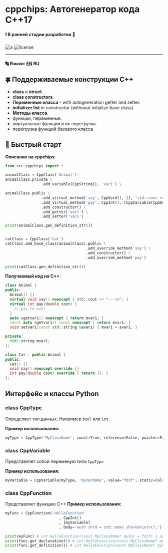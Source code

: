 # cppchips: Автогенератор кода C++17

#### :exclamation: В ранней стадии разработки :vertical_traffic_light:

![a](https://img.shields.io/github/commit-activity/y/eSkry/cppchips?style=flat-square) ![license](https://img.shields.io/github/license/eSkry/cppchips?style=flat-square)

--------------------------------------

#### :capital_abcd: Языки: [EN](../README.md) **RU**


## :four_leaf_clover: Поддерживаемые конструкции C++
- **class** и **struct**.
- **class constructors**.
- **Переменные класса** - with autogeneration getter and setter.
- **initializer list** in constructor (withoout initialize base class).
- **Методы класса**.
- функции, переменные.
- виртуальные функции и их перегрузка.
- перегрузка функций базового класса


## :rocket: Быстрый старт
**Описание на cppchips**:
```python
from src.cppchips import *

animalClass = CppClass('Animal')
animalClass.private \
                .add_variable(CppString(), 'var1') \

animalClass.public \
                .add_virtual_method('say', CppVoid(), [], 'std::cout << "---\\n";', noexcept=True) \
                .add_virtual_method('pay', CppInt(), [CppVariable(CppDouble(), 'cost')], '// pay to win!') \
                .add_constructor() \
                .add_getter('var1') \
                .add_setter('var1')

print(animalClass.gen_definition_str())


catClass = CppClass('Cat')
catClass.add_base_class(animalClass).public \
                                    .add_override_method('say') \
                                    .add_constructor() \
                                    .add_override_method('pay')

print(catClass.gen_definition_str())
```

**Получаемый код на C++**:
```cpp
class Animal {
public:
  Animal() {}
  virtual void say() noexcept { std::cout << "---\n"; }
  virtual int pay(double cost) {
    // pay to win!
  }
  auto &getvar1() noexcept { return mvar1; }
  const auto &getvar1() const noexcept { return mvar1; }
  void setvar1(const std::string &avar1) { mvar1 = avar1; }

private:
  std::string mvar1;
};

class Cat : public Animal {
public:
  Cat() {}
  void say() noexcept override {}
  int pay(double cost) override { return {}; }
};
```

## Интерфейс и классы Python

### class CppType
Определяет тип данных. Например `bool` или `int`.

**Пример использования:**
```python
myType = CppType('MyClassName', const=True, reference=False, pointer=False, rvalue_ref=False)
```


### class CppVariable
Представляет собой переменую типа `CppType`

**Пример использования:**
```python
myVariable = CppVariable(myType, 'myVarName', value="fdsf", static=False)
```

### class CppFunction

Представляет функцию С++
**Пример использования:**
```python
myFunc = CppFunction('HelloFunction'
                        , CppInt()
                        , [myVariable]
                        , body='auto shrd = std::make_shared<int>();')

print(myFunc) # int HelloFunction(const MyClassName* myVar = fdsf) { auto shrd = std::make_shared<int>(); }
print(func.get_declaration()) # int HelloFunction(const MyClassName* myVar = fdsf);
print(func.get_definition()) # int HelloFunction(const MyClassName* myVar = fdsf) { auto shrd = std::make_shared<int>(); }
```